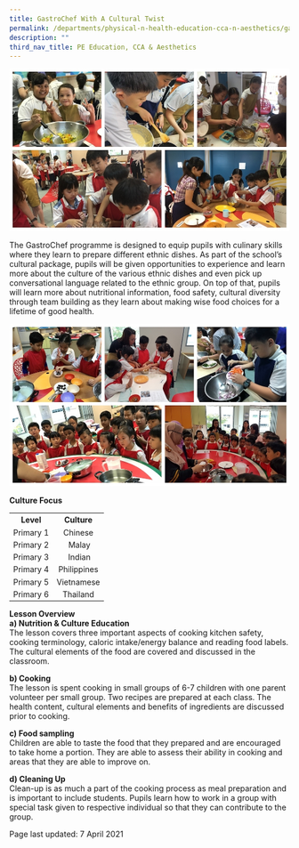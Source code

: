 ```yaml
---
title: GastroChef With A Cultural Twist
permalink: /departments/physical-n-health-education-cca-n-aesthetics/gastrochef-with-a-cultural-twist
description: ""
third_nav_title: PE Education, CCA & Aesthetics
---
```

<img src="/images/gastro1.jpg">
<p>The GastroChef programme is designed to equip pupils with culinary skills where they learn to prepare different ethnic dishes. As part of the school&rsquo;s cultural package, pupils will be given opportunities to experience and learn more about the culture of the various ethnic dishes and even pick up conversational language related to the ethnic group. On top of that, pupils will learn more about nutritional information, food safety, cultural diversity through team building as they learn about making wise food choices for a lifetime of good health.</p>
<img src="/images/gastro2.jpg">
<p><strong>Culture Focus&nbsp;</strong></p>
<table style="margin-left: auto; margin-right: auto;">
<tbody>
<tr>
<th style="text-align: center;">Level</th>
<th style="text-align: center;">Culture</th>
</tr>
<tr style="text-align: center;">
<td>Primary 1</td>
<td>Chinese</td>
</tr>
<tr style="text-align: center;">
<td>Primary 2</td>
<td>&nbsp;Malay</td>
</tr>
<tr style="text-align: center;">
<td>Primary 3</td>
<td>&nbsp;Indian</td>
</tr>
<tr style="text-align: center;">
<td>Primary 4</td>
<td>Philippines</td>
</tr>
<tr style="text-align: center;">
<td>Primary 5</td>
<td>Vietnamese</td>
</tr>
<tr style="text-align: center;">
<td>Primary 6</td>
<td>Thailand</td>
</tr>
</tbody>
</table>
<p><strong>Lesson Overview<br /></strong><strong>a) Nutrition &amp; Culture Education<br /></strong>The lesson covers three important aspects of cooking kitchen safety, cooking terminology, caloric intake/energy balance and reading food labels. The cultural elements of the food are covered and discussed in the classroom.</p>
<p><strong>b) Cooking<br /></strong>The lesson is spent cooking in small groups of 6-7 children with one parent volunteer per small group. Two recipes are prepared at each class. The health content, cultural elements and benefits of ingredients are discussed prior to cooking.</p>
<p><strong>c) Food sampling<br /></strong>Children are able to taste the food that they prepared and are encouraged to take home a portion. They are able to assess their ability in cooking and areas that they are able to improve on.</p>
<p><strong>d) Cleaning Up<br /></strong>Clean-up is as much a part of the cooking process as meal preparation and is important to include students. Pupils learn how to work in a group with special task given to respective individual so that they can contribute to the group.</p>
<p>Page last updated: 7 April 2021</p>